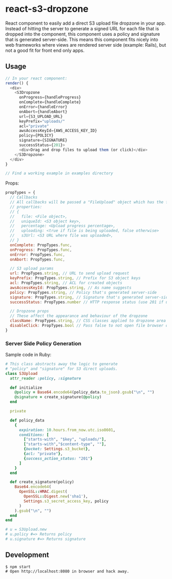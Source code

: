 # react-s3-dropzone

React component to easily add a direct S3 upload file dropzone in your
app. Instead of hitting the server to generate a signed URL for each file
that is dropped into the component, this component uses a policy and signature
that is generated server-side. This means this component fits nicely into
web frameworks where views are rendered server side (example: Rails), but not
a good fit for front end only apps.

## Usage

```javascript
// In your react component:
render() {
  <div>
    <S3Dropzone
      onProgress={handleProgress}
      onComplete={handleComplete}
      onError={handleError}
      onAbort={handleAbort}
      url={S3_UPLOAD_URL}
      keyPrefix="uploads/"
      acl="private"
      awsAccessKeyId={AWS_ACCESS_KEY_ID}
      policy={POLICY}
      signature={SIGNATURE}
      successStatus={201}>
      <div>Drag and drop files to upload them (or click)</div>
    </S3Dropzone>
  </div>
}

// Find a working example in examples directory
```

Props:

```javascript
propTypes = {
  // Callbacks
  // All callbacks will be passed a "FileUpload" object which has the following
  // properties:
  // {
  //   file: <File object>,
  //   uniqueId: <S3 object key>,
  //   percentage: <Upload progress percentage>,
  //   uploading: <true if file is being uploaded, false otherwise>
  //   s3Url: <S3 URL where file was uploaded>,
  // }
  onComplete: PropTypes.func,
  onProgress: PropTypes.func,
  onError: PropTypes.func,
  onAbort: PropTypes.func,

  // S3 upload params
  url: PropTypes.string, // URL to send upload request
  keyPrefix: PropTypes.string, // Prefix for S3 object keys
  acl: PropTypes.string, // ACL for created objects
  awsAccessKeyId: PropTypes.string, // As name suggests
  policy: PropTypes.string, // Policy that's generated server-side
  signature: PropTypes.string, // Signature that's generated server-side
  successStatus: PropTypes.number // HTTP response status (use 201 if unsure)

  // Dropzone props
  // These affect the appearance and behaviour of the dropzone
  className: PropTypes.string, // CSS classes applied to dropzone area
  disableClick: PropTypes.bool // Pass false to not open file browser on click
}
```

### Server Side Policy Generation

Sample code in Ruby:

```ruby
# This class abstracts away the logic to generate
# "policy" and "signature" for S3 direct uploads.
class S3Upload
  attr_reader :policy, :signature

  def initialize
    @policy = Base64.encode64(policy_data.to_json).gsub("\n", "")
    @signature = create_signature(@policy)
  end

  private

  def policy_data
    {
      expiration: 10.hours.from_now.utc.iso8601,
      conditions: [
        ["starts-with", "$key", "uploads/"],
        ["starts-with","$content-type", ""],
        {bucket: Settings.s3_bucket},
        {acl: "private"},
        {success_action_status: "201"}
      ]
    }
  end

  def create_signature(policy)
    Base64.encode64(
      OpenSSL::HMAC.digest(
        OpenSSL::Digest.new('sha1'),
        Settings.s3_secret_access_key, policy
      )
    ).gsub("\n", "")
  end
end

# u = S3Upload.new
# u.policy #=> Returns policy
# u.signature #=> Returns signature
```

## Development

```
$ npm start
# Open http://localhost:8080 in browser and hack away.
```
